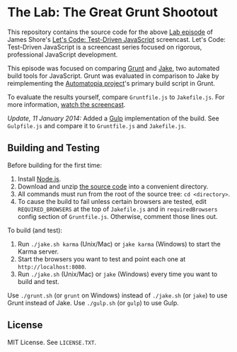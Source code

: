 The Lab: The Great Grunt Shootout
=============

This repository contains the source code for the above [Lab episode](http://www.letscodejavascript.com/v3/episodes/lab/1) of James Shore's [Let's Code: Test-Driven JavaScript](http://www.letscodejavascript.com) screencast. Let's Code: Test-Driven JavaScript is a screencast series focused on rigorous, professional JavaScript development.

This episode was focused on comparing [Grunt](http://gruntjs.com/) and [Jake](https://github.com/mde/jake), two automated build tools for JavaScript. Grunt was evaluated in comparison to Jake by reimplementing the [Automatopia project](https://github.com/jamesshore/automatopia)'s primary build script in Grunt.

To evaluate the results yourself, compare `Gruntfile.js` to `Jakefile.js`. For more information, [watch the screencast](http://www.letscodejavascript.com/v3/episodes/lab/1).

*Update, 11 January 2014:* Added a [Gulp](http://gulpjs.com/) implementation of the build. See `Gulpfile.js` and compare it to `Gruntfile.js` and `Jakefile.js`.

Building and Testing
--------------------

Before building for the first time:

1. Install [Node.js](http://nodejs.org/download/).
2. Download and unzip [the source code](https://github.com/jamesshore/automatopia/archive/master.zip) into a convenient directory.
3. All commands must run from the root of the source tree: `cd <directory>`.
4. To cause the build to fail unless certain browsers are tested, edit `REQUIRED_BROWSERS` at the top of `Jakefile.js` and in `requiredBrowsers` config section of `Gruntfile.js`. Otherwise, comment those lines out.

To build (and test):

1. Run `./jake.sh karma` (Unix/Mac) or `jake karma` (Windows) to start the Karma server.
2. Start the browsers you want to test and point each one at `http://localhost:8080`.
3. Run `./jake.sh` (Unix/Mac) or `jake` (Windows) every time you want to build and test.

Use `./grunt.sh` (or `grunt` on Windows) instead of `./jake.sh` (or `jake`) to use Grunt instead of Jake. Use `./gulp.sh` (or `gulp`) to use Gulp.


License
-------

MIT License. See `LICENSE.TXT`.